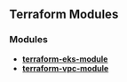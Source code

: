 ## Terraform Modules

### Modules
* [**terraform-eks-module**](./terraform-eks-module)</br>
* [**terraform-vpc-module**](./terraform-vpc-module)</br>
